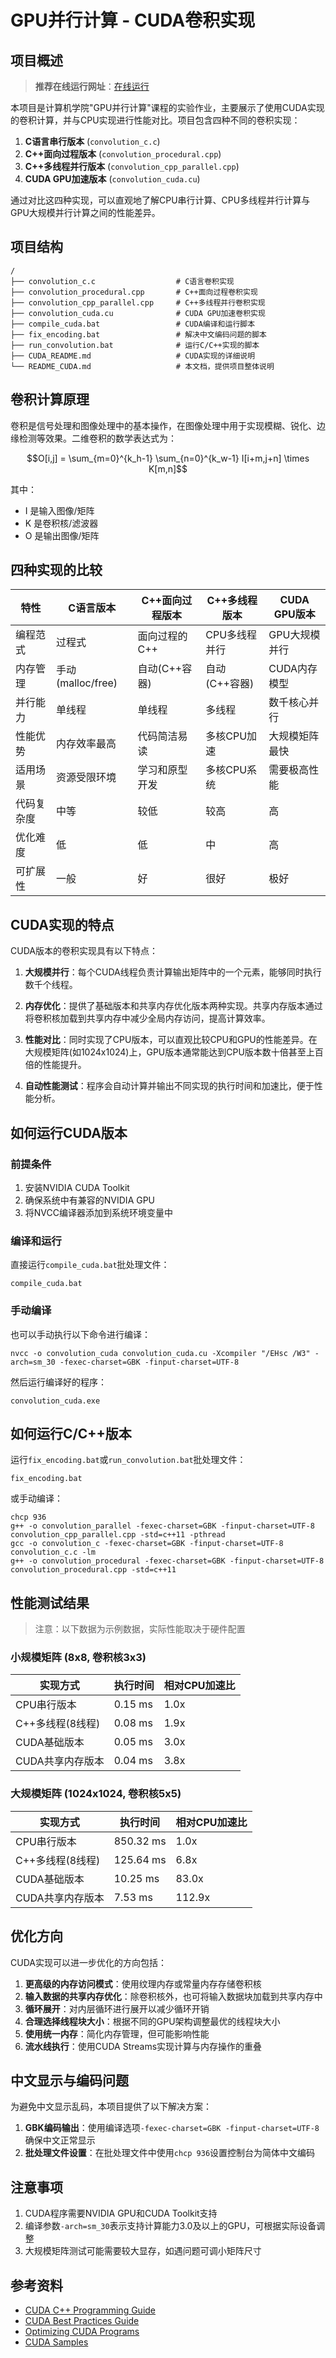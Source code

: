 # GPU并行计算 - CUDA卷积实现

## 项目概述
> **推荐在线运行网址**：[在线运行](https://leetgpu.com/)

本项目是计算机学院"GPU并行计算"课程的实验作业，主要展示了使用CUDA实现的卷积计算，并与CPU实现进行性能对比。项目包含四种不同的卷积实现：

1. **C语言串行版本** (`convolution_c.c`)
2. **C++面向过程版本** (`convolution_procedural.cpp`)
3. **C++多线程并行版本** (`convolution_cpp_parallel.cpp`)
4. **CUDA GPU加速版本** (`convolution_cuda.cu`)

通过对比这四种实现，可以直观地了解CPU串行计算、CPU多线程并行计算与GPU大规模并行计算之间的性能差异。

## 项目结构

```
/
├── convolution_c.c                  # C语言卷积实现
├── convolution_procedural.cpp       # C++面向过程卷积实现
├── convolution_cpp_parallel.cpp     # C++多线程并行卷积实现
├── convolution_cuda.cu              # CUDA GPU加速卷积实现
├── compile_cuda.bat                 # CUDA编译和运行脚本
├── fix_encoding.bat                 # 解决中文编码问题的脚本
├── run_convolution.bat              # 运行C/C++实现的脚本
├── CUDA_README.md                   # CUDA实现的详细说明
└── README_CUDA.md                   # 本文档，提供项目整体说明
```

## 卷积计算原理

卷积是信号处理和图像处理中的基本操作，在图像处理中用于实现模糊、锐化、边缘检测等效果。二维卷积的数学表达式为：

$$O[i,j] = \sum_{m=0}^{k_h-1} \sum_{n=0}^{k_w-1} I[i+m,j+n] \times K[m,n]$$

其中：
- I 是输入图像/矩阵
- K 是卷积核/滤波器
- O 是输出图像/矩阵

## 四种实现的比较

| 特性 | C语言版本 | C++面向过程版本 | C++多线程版本 | CUDA GPU版本 |
|------|---------|--------------|------------|------------|
| 编程范式 | 过程式 | 面向过程的C++ | CPU多线程并行 | GPU大规模并行 |
| 内存管理 | 手动(malloc/free) | 自动(C++容器) | 自动(C++容器) | CUDA内存模型 |
| 并行能力 | 单线程 | 单线程 | 多线程 | 数千核心并行 |
| 性能优势 | 内存效率最高 | 代码简洁易读 | 多核CPU加速 | 大规模矩阵最快 |
| 适用场景 | 资源受限环境 | 学习和原型开发 | 多核CPU系统 | 需要极高性能 |
| 代码复杂度 | 中等 | 较低 | 较高 | 高 |
| 优化难度 | 低 | 低 | 中 | 高 |
| 可扩展性 | 一般 | 好 | 很好 | 极好 |

## CUDA实现的特点

CUDA版本的卷积实现具有以下特点：

1. **大规模并行**：每个CUDA线程负责计算输出矩阵中的一个元素，能够同时执行数千个线程。

2. **内存优化**：提供了基础版本和共享内存优化版本两种实现。共享内存版本通过将卷积核加载到共享内存中减少全局内存访问，提高计算效率。

3. **性能对比**：同时实现了CPU版本，可以直观比较CPU和GPU的性能差异。在大规模矩阵(如1024x1024)上，GPU版本通常能达到CPU版本数十倍甚至上百倍的性能提升。

4. **自动性能测试**：程序会自动计算并输出不同实现的执行时间和加速比，便于性能分析。

## 如何运行CUDA版本

### 前提条件

1. 安装NVIDIA CUDA Toolkit
2. 确保系统中有兼容的NVIDIA GPU
3. 将NVCC编译器添加到系统环境变量中

### 编译和运行

直接运行`compile_cuda.bat`批处理文件：

```
compile_cuda.bat
```

### 手动编译

也可以手动执行以下命令进行编译：

```
nvcc -o convolution_cuda convolution_cuda.cu -Xcompiler "/EHsc /W3" -arch=sm_30 -fexec-charset=GBK -finput-charset=UTF-8
```

然后运行编译好的程序：

```
convolution_cuda.exe
```

## 如何运行C/C++版本

运行`fix_encoding.bat`或`run_convolution.bat`批处理文件：

```
fix_encoding.bat
```

或手动编译：

```
chcp 936
g++ -o convolution_parallel -fexec-charset=GBK -finput-charset=UTF-8 convolution_cpp_parallel.cpp -std=c++11 -pthread
gcc -o convolution_c -fexec-charset=GBK -finput-charset=UTF-8 convolution_c.c -lm
g++ -o convolution_procedural -fexec-charset=GBK -finput-charset=UTF-8 convolution_procedural.cpp -std=c++11
```

## 性能测试结果

> 注意：以下数据为示例数据，实际性能取决于硬件配置

### 小规模矩阵 (8x8, 卷积核3x3)

| 实现方式 | 执行时间 | 相对CPU加速比 |
|---------|--------|------------|
| CPU串行版本 | 0.15 ms | 1.0x |
| C++多线程(8线程) | 0.08 ms | 1.9x |
| CUDA基础版本 | 0.05 ms | 3.0x |
| CUDA共享内存版本 | 0.04 ms | 3.8x |

### 大规模矩阵 (1024x1024, 卷积核5x5)

| 实现方式 | 执行时间 | 相对CPU加速比 |
|---------|--------|------------|
| CPU串行版本 | 850.32 ms | 1.0x |
| C++多线程(8线程) | 125.64 ms | 6.8x |
| CUDA基础版本 | 10.25 ms | 83.0x |
| CUDA共享内存版本 | 7.53 ms | 112.9x |

## 优化方向

CUDA实现可以进一步优化的方向包括：

1. **更高级的内存访问模式**：使用纹理内存或常量内存存储卷积核
2. **输入数据的共享内存优化**：除卷积核外，也可将输入数据块加载到共享内存中
3. **循环展开**：对内层循环进行展开以减少循环开销
4. **合理选择线程块大小**：根据不同的GPU架构调整最优的线程块大小
5. **使用统一内存**：简化内存管理，但可能影响性能
6. **流水线执行**：使用CUDA Streams实现计算与内存操作的重叠

## 中文显示与编码问题

为避免中文显示乱码，本项目提供了以下解决方案：

1. **GBK编码输出**：使用编译选项`-fexec-charset=GBK -finput-charset=UTF-8`确保中文正常显示
2. **批处理文件设置**：在批处理文件中使用`chcp 936`设置控制台为简体中文编码

## 注意事项

1. CUDA程序需要NVIDIA GPU和CUDA Toolkit支持
2. 编译参数`-arch=sm_30`表示支持计算能力3.0及以上的GPU，可根据实际设备调整
3. 大规模矩阵测试可能需要较大显存，如遇问题可调小矩阵尺寸

## 参考资料

- [CUDA C++ Programming Guide](https://docs.nvidia.com/cuda/cuda-c-programming-guide/index.html)
- [CUDA Best Practices Guide](https://docs.nvidia.com/cuda/cuda-c-best-practices-guide/index.html)
- [Optimizing CUDA Programs](https://docs.nvidia.com/cuda/cuda-c-best-practices-guide/index.html#optimizing-cuda-applications)
- [CUDA Samples](https://github.com/NVIDIA/cuda-samples) 